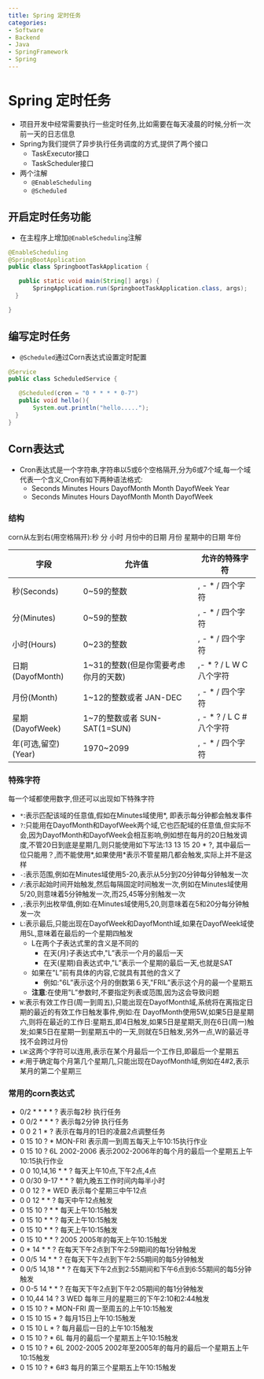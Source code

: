 ```yaml
---
title: Spring 定时任务
categories:
- Software
- Backend
- Java
- SpringFramework
- Spring
---
```

# Spring 定时任务

- 项目开发中经常需要执行一些定时任务,比如需要在每天凌晨的时候,分析一次前一天的日志信息
- Spring为我们提供了异步执行任务调度的方式,提供了两个接口
    - TaskExecutor接口
    - TaskScheduler接口
- 两个注解
    - `@EnableScheduling`
    - `@Scheduled`

## 开启定时任务功能

- 在主程序上增加`@EnableScheduling`注解

```java
@EnableScheduling
@SpringBootApplication
public class SpringbootTaskApplication {

   public static void main(String[] args) {
       SpringApplication.run(SpringbootTaskApplication.class, args);
  }

}
```

## 编写定时任务

- `@Scheduled`通过Corn表达式设置定时配置

```java
@Service
public class ScheduledService {

   @Scheduled(cron = "0 * * * * 0-7")
   public void hello(){
       System.out.println("hello.....");
  }
}
```

## Corn表达式

- Cron表达式是一个字符串,字符串以5或6个空格隔开,分为6或7个域,每一个域代表一个含义,Cron有如下两种语法格式:
    - Seconds Minutes Hours DayofMonth Month DayofWeek Year
    - Seconds Minutes Hours DayofMonth Month DayofWeek

### 结构

corn从左到右(用空格隔开):秒 分 小时 月份中的日期 月份 星期中的日期 年份

| 字段                     | 允许值                                 | 允许的特殊字符             |
| ------------------------ | -------------------------------------- | -------------------------- |
| 秒(Seconds)| 0~59的整数                             | , - * /   四个字符         |
| 分(Minutes) | 0~59的整数                             | , - * /   四个字符         |
| 小时(Hours) | 0~23的整数                             | , - * /   四个字符         |
| 日期(DayofMonth) | 1~31的整数(但是你需要考虑你月的天数)| ,- * ? / L W C   八个字符  |
| 月份(Month) | 1~12的整数或者 JAN-DEC                 | , - * /   四个字符         |
| 星期(DayofWeek) | 1~7的整数或者 SUN-SAT(1=SUN)| , - * ? / L C #   八个字符 |
| 年(可选,留空)(Year) | 1970~2099                              | , - * /   四个字符         |

### 特殊字符

每一个域都使用数字,但还可以出现如下特殊字符

- `*`:表示匹配该域的任意值,假如在Minutes域使用*, 即表示每分钟都会触发事件
- `?`:只能用在DayofMonth和DayofWeek两个域,它也匹配域的任意值,但实际不会,因为DayofMonth和DayofWeek会相互影响,例如想在每月的20日触发调度,不管20日到底是星期几,则只能使用如下写法:13 13 15 20 * ?, 其中最后一位只能用？,而不能使用\*,如果使用\*表示不管星期几都会触发,实际上并不是这样
- `-`:表示范围,例如在Minutes域使用5-20,表示从5分到20分钟每分钟触发一次
- `/`:表示起始时间开始触发,然后每隔固定时间触发一次,例如在Minutes域使用5/20,则意味着5分钟触发一次,而25,45等分别触发一次
- `,`:表示列出枚举值,例如:在Minutes域使用5,20,则意味着在5和20分每分钟触发一次
- `L`:表示最后,只能出现在DayofWeek和DayofMonth域,如果在DayofWeek域使用5L,意味着在最后的一个星期四触发
    - L在两个子表达式里的含义是不同的
        - 在天(月)子表达式中,"L”表示一个月的最后一天
        - 在天(星期)自表达式中,"L”表示一个星期的最后一天,也就是SAT
    - 如果在"L”前有具体的内容,它就具有其他的含义了
        - 例如:"6L”表示这个月的倒数第６天,"FRIL”表示这个月的最一个星期五
    - **注意**:在使用"L”参数时,不要指定列表或范围,因为这会导致问题
- `W`:表示有效工作日(周一到周五),只能出现在DayofMonth域,系统将在离指定日期的最近的有效工作日触发事件,例如:在 DayofMonth使用5W,如果5日是星期六,则将在最近的工作日:星期五,即4日触发,如果5日是星期天,则在6日(周一)触发;如果5日在星期一到星期五中的一天,则就在5日触发,另外一点,W的最近寻找不会跨过月份
- `LW`:这两个字符可以连用,表示在某个月最后一个工作日,即最后一个星期五
- `#`:用于确定每个月第几个星期几,只能出现在DayofMonth域,例如在4#2,表示某月的第二个星期三

### 常用的corn表达式

- 0/2 * * * * ?   表示每2秒 执行任务
- 0 0/2 * * * ?   表示每2分钟 执行任务
- 0 0 2 1 * ?   表示在每月的1日的凌晨2点调整任务
- 0 15 10 ? * MON-FRI   表示周一到周五每天上午10:15执行作业
- 0 15 10 ? 6L 2002-2006   表示2002-2006年的每个月的最后一个星期五上午10:15执行作业
- 0 0 10,14,16 * * ?   每天上午10点,下午2点,4点
- 0 0/30 9-17 * * ?   朝九晚五工作时间内每半小时
- 0 0 12 ? * WED   表示每个星期三中午12点
- 0 0 12 * * ?   每天中午12点触发
- 0 15 10 ? * *   每天上午10:15触发
- 0 15 10 * * ?     每天上午10:15触发
- 0 15 10 * * ?   每天上午10:15触发
- 0 15 10 * * ? 2005   2005年的每天上午10:15触发
- 0 * 14 * * ?     在每天下午2点到下午2:59期间的每1分钟触发
- 0 0/5 14 * * ?   在每天下午2点到下午2:55期间的每5分钟触发
- 0 0/5 14,18 * * ?     在每天下午2点到2:55期间和下午6点到6:55期间的每5分钟触发
- 0 0-5 14 * * ?   在每天下午2点到下午2:05期间的每1分钟触发
- 0 10,44 14 ? 3 WED   每年三月的星期三的下午2:10和2:44触发
- 0 15 10 ? * MON-FRI   周一至周五的上午10:15触发
- 0 15 10 15 * ?   每月15日上午10:15触发
- 0 15 10 L * ?   每月最后一日的上午10:15触发
- 0 15 10 ? * 6L   每月的最后一个星期五上午10:15触发
- 0 15 10 ? * 6L 2002-2005   2002年至2005年的每月的最后一个星期五上午10:15触发
- 0 15 10 ? * 6#3   每月的第三个星期五上午10:15触发